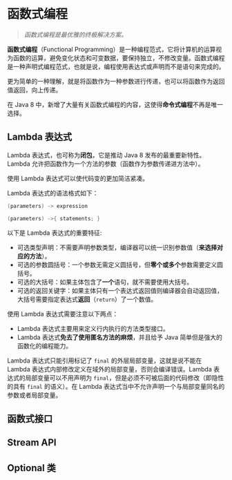 # 函数式编程

> _函数式编程是最优雅的终极解决方案。_

**函数式编程**（Functional Programming）是一种编程范式，它将计算机的运算视为函数的运算，避免变化状态和可变数据，要保持独立，不修改变量。函数式编程是一种声明式编程范式，也就是说，编程使用表达式或声明而不是语句来完成的。

更为简单的一种理解，就是将函数作为一种参数进行传递，也可以将函数作为返回值返回，向上传递。

在 Java 8 中，新增了大量有关函数式编程的内容，这使得**命令式编程**不再是唯一选择。

## Lambda 表达式

Lambda 表达式，也可称为**闭包**，它是推动 Java 8 发布的最重要新特性。Lambda 允许把函数作为一个方法的参数（函数作为参数传递进方法中）。

使用 Lambda 表达式可以使代码变的更加简洁紧凑。

Lambda 表达式的语法格式如下：

```java
(parameters) -> expression

(parameters) ->{ statements; }
```

以下是 Lambda 表达式的重要特征:

- 可选类型声明：不需要声明参数类型，编译器可以统一识别参数值（**来选择对应的方法**）。
- 可选的参数圆括号：一个参数无需定义圆括号，但**零个或多个**参数需要定义圆括号。
- 可选的大括号：如果主体包含了**一个**语句，就不需要使用大括号。
- 可选的返回关键字：如果主体只有一个表达式返回值则编译器会自动返回值，大括号需要指定表达式**返回**（`return`）了一个数值。

使用 Lambda 表达式需要注意以下两点：

- Lambda 表达式主要用来定义行内执行的方法类型接口。
- Lambda 表达式**免去了使用匿名方法的麻烦**，并且给予 Java 简单但是强大的函数化的编程能力。

Lambda 表达式只能引用标记了 `final` 的外层局部变量，这就是说不能在 Lambda 表达式内部修改定义在域外的局部变量，否则会编译错误。Lambda 表达式的局部变量可以不用声明为 `final`，但是必须不可被后面的代码修改（即隐性的具有 `final` 的语义）。在 Lambda 表达式当中不允许声明一个与局部变量同名的参数或者局部变量。

## 函数式接口

## Stream API

## Optional 类

